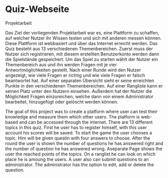 # Quiz-Webseite
Projektarbeit


Das Ziel der vorliegenden Projektarbeit war es, eine Plattform zu schaffen, 
auf welcher Nutzer ihr Wissen testen und sich mit anderen messen können. 
Diese Plattform ist webbasiert und über das Internet erreicht werden. Das Quiz besteht aus 13 verschiedenen Themenbereichen. 
Zuerst muss der Nutzer sich registrieren, mit diesem erstellten Benutzerkonto werden dann die Spielstände gespeichert. 
Um das Spiel zu starten wählt der Nutzer ein Themenbereich aus und ihn werden Fragen mit je vier Antwortmöglichkeiten gestellt. 
Nach einer Runde wird den Nutzer angezeigt, wie viele Fragen er richtig und wie viele Fragen er falsch beantwortet hat. 
Auf einer separaten Übersicht sieht er seine erreichten Punkte in den verschiedenen Themenbereichen. 
Auf einer Rangliste kann er seinen Platz unter den Nutzern einsehen. 
Außerdem hat der Nutzer die Möglichkeit Fragen einzureichen, welche dann von einem Administrator bearbeitet, hinzugefügt 
oder gelöscht werden können.

The goal of this project was to create a platform where user can test their knowledge and measure them which other users. 
The platform is web-based and can be accessed through the internet. There are 13 different topics in this quiz. 
First he user has to register himself, with this user account his scores will be saved. 
To start the game the user chooses a topic. Him will be given questin with four answers to choose. 
After the round the user is shown the number of questions he has answered right and the number of question he has answered wrong. 
Aseparate Page shows the user the reached points of the topics. On a ranglist he can look on which place he is amoung the users. 
A user also can submit questions to an administrator. The administrator has the option to edit, add or delete the question.
